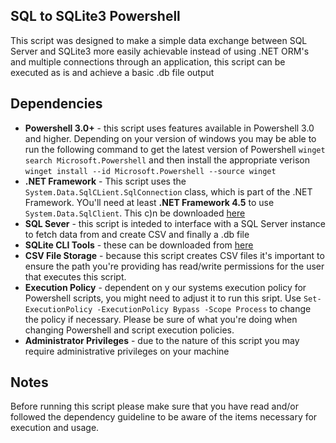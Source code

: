 ## SQL to SQLite3 Powershell


This script was designed to make a simple data exchange between SQL Server and SQLite3 more easily achievable instead of using .NET ORM's and multiple connections through an application, this script can be executed as is and achieve a basic .db file output


## Dependencies

- **Powershell 3.0+** - this script uses features available in Powershell 3.0 and higher. Depending on your version of windows you may be able to run the following command to get the latest version of Powershell ```winget search Microsoft.Powershell``` and then install the appropriate verison ```winget install --id Microsoft.Powershell --source winget```
- **.NET Framework** - This script uses the ```System.Data.SqlCLient.SqlConnection``` class, which is part of the .NET Framework. YOu'll need at least **.NET Framework 4.5** to use ```System.Data.SqlClient```. This c)n be downloaded [here](https://dotnet.microsoft.com/en-us/download/dotnet-framework)
- **SQL Sever** - this script is inteded to interface with a SQL Server instance to fetch data from and create CSV and finally a .db file
- **SQLite CLI Tools** - these can be downloaded from [here](https://www.sqlite.org/download.html)
- **CSV File Storage** - because this script creates CSV files it's important to ensure the path you're providing has read/write permissions for the user that executes this script.
- **Execution Policy** - dependent on y our systems execution policy for Powershell scripts, you might need to adjust it to run this sript. Use ```Set-ExecutionPolicy -ExecutionPolicy Bypass -Scope Process``` to change the policy if necessary. Please be sure of what you're doing when changing Powershell and script execution policies.
- **Administrator Privileges** - due to the nature of this script you may require administrative privileges on your machine

## Notes

Before running this script please make sure that you have read and/or followed the dependency guideline to be aware of the items necessary for execution and usage.
